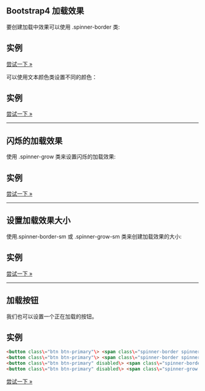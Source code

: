 ## Bootstrap4 加载效果

要创建加载中效果可以使用 .spinner-border 类:

## 实例

<div class\="spinner-border"\></div\>

[尝试一下 »](https://www.runoob.com/try/try.php?filename=trybs_spinners)

可以使用文本颜色类设置不同的颜色：

## 实例

<div class\="spinner-border text-muted"\></div\> <div class\="spinner-border text-primary"\></div\> <div class\="spinner-border text-success"\></div\> <div class\="spinner-border text-info"\></div\> <div class\="spinner-border text-warning"\></div\> <div class\="spinner-border text-danger"\></div\> <div class\="spinner-border text-secondary"\></div\> <div class\="spinner-border text-dark"\></div\> <div class\="spinner-border text-light"\></div\>

[尝试一下 »](https://www.runoob.com/try/try.php?filename=trybs_spinners_colors)

* * *

## 闪烁的加载效果

使用 .spinner-grow 类来设置闪烁的加载效果:

## 实例

<div class\="spinner-grow text-muted"\></div\> <div class\="spinner-grow text-primary"\></div\> <div class\="spinner-grow text-success"\></div\> <div class\="spinner-grow text-info"\></div\> <div class\="spinner-grow text-warning"\></div\> <div class\="spinner-grow text-danger"\></div\> <div class\="spinner-grow text-secondary"\></div\> <div class\="spinner-grow text-dark"\></div\> <div class\="spinner-grow text-light"\></div\>

[尝试一下 »](https://www.runoob.com/try/try.php?filename=trybs_spinners_grow)

* * *

## 设置加载效果大小

使用.spinner-border-sm 或 .spinner-grow-sm 类来创建加载效果的大小:

## 实例

<div class\="spinner-grow text-muted"\></div\> <div class\="spinner-grow text-primary"\></div\> <div class\="spinner-grow text-success"\></div\> <div class\="spinner-grow text-info"\></div\> <div class\="spinner-grow text-warning"\></div\> <div class\="spinner-grow text-danger"\></div\> <div class\="spinner-grow text-secondary"\></div\> <div class\="spinner-grow text-dark"\></div\> <div class\="spinner-grow text-light"\></div\>

[尝试一下 »](https://www.runoob.com/try/try.php?filename=trybs_spinners_size)

* * *

## 加载按钮

我们也可以设置一个正在加载的按钮。

## 实例

```html
<button class\="btn btn-primary"\> <span class\="spinner-border spinner-border-sm"\></span\> </button\> 
<button class\="btn btn-primary"\> <span class\="spinner-border spinner-border-sm"\></span\> Loading.. </button\> 
<button class\="btn btn-primary" disabled\> <span class\="spinner-border spinner-border-sm"\></span\> Loading.. </button\> 
<button class\="btn btn-primary" disabled\> <span class\="spinner-grow spinner-grow-sm"\></span\> Loading.. </button\>
```

[尝试一下 »](https://www.runoob.com/try/try.php?filename=trybs4_spinners_buttons)